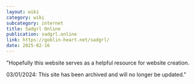 ```yaml
---
layout: wiki
category: wiki
subcategory: internet
title: Sadgrl Online
publication: sadgrl.online
link: https://goblin-heart.net/sadgrl/
date: 2025-02-16
---
```


"Hopefully this website serves as a helpful resource for website creation.

03/01/2024: This site has been archived and will no longer be updated."
